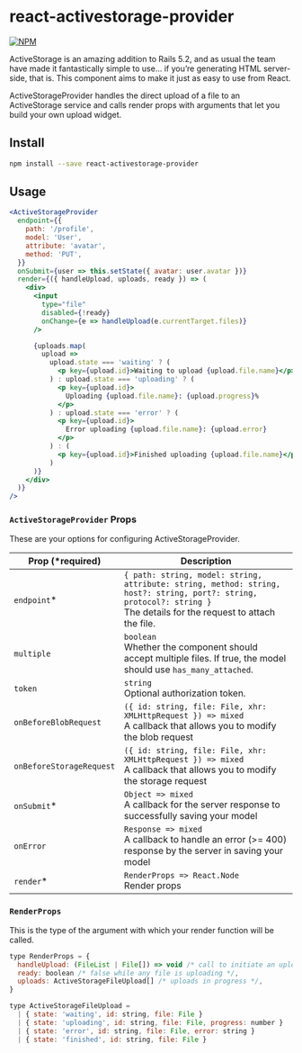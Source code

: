 # react-activestorage-provider

[![NPM](https://img.shields.io/npm/v/react-activestorage-provider.svg)](https://www.npmjs.com/package/react-activestorage-provider)

ActiveStorage is an amazing addition to Rails 5.2, and as usual the team have made it fantastically simple to use... if you’re generating HTML server-side, that is. This component aims to make it just as easy to use from React.

ActiveStorageProvider handles the direct upload of a file to an ActiveStorage service and calls render props with arguments that let you build your own upload widget.

## Install

```bash
npm install --save react-activestorage-provider
```

## Usage

```jsx
<ActiveStorageProvider
  endpoint={{
    path: '/profile',
    model: 'User',
    attribute: 'avatar',
    method: 'PUT',
  }}
  onSubmit={user => this.setState({ avatar: user.avatar })}
  render={({ handleUpload, uploads, ready }) => (
    <div>
      <input
        type="file"
        disabled={!ready}
        onChange={e => handleUpload(e.currentTarget.files)}
      />

      {uploads.map(
        upload =>
          upload.state === 'waiting' ? (
            <p key={upload.id}>Waiting to upload {upload.file.name}</p>
          ) : upload.state === 'uploading' ? (
            <p key={upload.id}>
              Uploading {upload.file.name}: {upload.progress}%
            </p>
          ) : upload.state === 'error' ? (
            <p key={upload.id}>
              Error uploading {upload.file.name}: {upload.error}
            </p>
          ) : (
            <p key={upload.id}>Finished uploading {upload.file.name}</p>
          )
      )}
    </div>
  )}
/>
```

### `ActiveStorageProvider` Props

These are your options for configuring ActiveStorageProvider.

| Prop (\*required)        | Description                                                                                                                                                                |
| ------------------------ | -------------------------------------------------------------------------------------------------------------------------------------------------------------------------- |
| `endpoint`\*             | `{ path: string, model: string, attribute: string, method: string, host?: string, port?: string, protocol?: string }`<br />The details for the request to attach the file. |
| `multiple`               | `boolean`<br/>Whether the component should accept multiple files. If true, the model should use `has_many_attached`.                                                       |
| `token`                  | `string`<br/>Optional authorization token.                                                                                                                                 |
| `onBeforeBlobRequest`    | `({ id: string, file: File, xhr: XMLHttpRequest }) => mixed`<br />A callback that allows you to modify the blob request                                                    |
| `onBeforeStorageRequest` | `({ id: string, file: File, xhr: XMLHttpRequest }) => mixed`<br />A callback that allows you to modify the storage request                                                 |
| `onSubmit`\*             | `Object => mixed`<br />A callback for the server response to successfully saving your model                                                                                |
| `onError`                | `Response => mixed`<br />A callback to handle an error (>= 400) response by the server in saving your model                                                                |
| `render`\*               | `RenderProps => React.Node`<br />Render props                                                                                                                              |

### `RenderProps`

This is the type of the argument with which your render function will be called.

```jsx
type RenderProps = {
  handleUpload: (FileList | File[]) => void /* call to initiate an upload */,
  ready: boolean /* false while any file is uploading */,
  uploads: ActiveStorageFileUpload[] /* uploads in progress */,
}

type ActiveStorageFileUpload =
  | { state: 'waiting', id: string, file: File }
  | { state: 'uploading', id: string, file: File, progress: number }
  | { state: 'error', id: string, file: File, error: string }
  | { state: 'finished', id: string, file: File }
```
